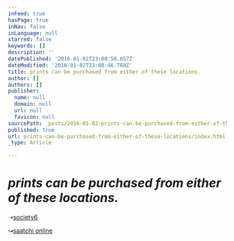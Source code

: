 ```yaml
---
inFeed: true
hasPage: true
inNav: false
inLanguage: null
starred: false
keywords: []
description: ''
datePublished: '2016-01-02T23:08:58.857Z'
dateModified: '2016-01-02T23:08:46.768Z'
title: prints can be purchased from either of these locations.
author: []
authors: []
publisher:
  name: null
  domain: null
  url: null
  favicon: null
sourcePath: _posts/2016-01-02-prints-can-be-purchased-from-either-of-these-locations.md
published: true
url: prints-can-be-purchased-from-either-of-these-locations/index.html
_type: Article

---
```

# _prints can be purchased from either of these locations._

➝[society6][0]

↝[saatchi online][1]

[0]: http://society6.com/lookalittlecloser
[1]: http://www.saatchionline.com/kkullmer